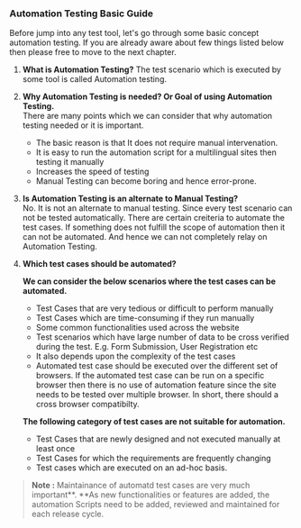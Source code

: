 ### Automation Testing Basic Guide

Before jump into any test tool, let's go through some basic concept automation testing. If you are already aware about few things listed below then please free to move to the next chapter.

1. **What is Automation Testing?**
   The test scenario which is executed by some tool is called Automation testing.
2. **Why Automation Testing is needed? Or Goal of using Automation Testing.**  
   There are many points which we can consider that why automation testing needed or it is important.

   * The basic reason is that It does not require manual intervenation.
   * It is easy to run the automation script for a multilingual sites then testing it manually
   * Increases the speed of testing
   * Manual Testing can become boring and hence error-prone.

3. **Is Automation Testing is an alternate to Manual Testing?**  
   No. It is not an alternate to manual testing. Since every test scenario can not be tested automatically. There are certain creiteria to automate the test cases. If something does not fulfill the scope of automation then it can not be automated. And hence we can not completely relay on Automation Testing.

4. **Which test cases should be automated?**

   **We can consider the below scenarios where the test cases can be automated.**

   * Test Cases that are very tedious or difficult to perform manually
   * Test Cases which are time-consuming if they run manually
   * Some common functionalities used across the website
   * Test scenarios which have large number of data to be cross verified during the test. E.g. Form Submission, User Registration etc
   * It also depends upon the complexity of the test cases
   * Automated test case should be executed over the different set of browsers. If the automated test case can be run on a specific browser then there is no use of automation feature since the site needs to be tested over multiple browser. In short, there should a cross browser compatibilty.

   **The following category of test cases are not suitable for automation.**

   * Test Cases that are newly designed and not executed manually at least once
   * Test Cases for which the requirements are frequently changing
   * Test cases which are executed on an ad-hoc basis.

> **Note :** Maintainance of automatd test cases are very much important**. **As new functionalities or features are added, the automation Scripts need to be added, reviewed and maintained for each release cycle.



